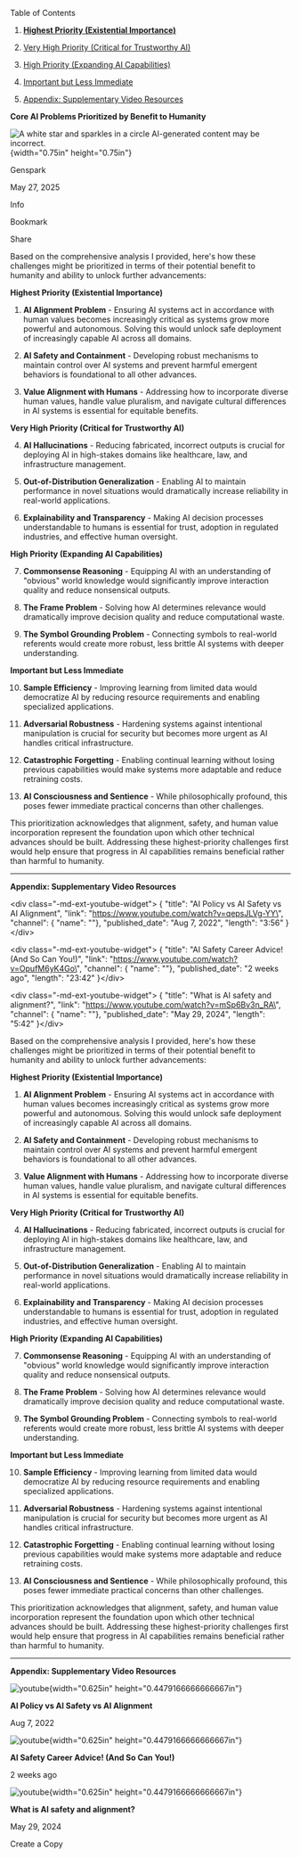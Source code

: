 Table of Contents

1.  [**Highest Priority (Existential
    Importance)**](https://www.genspark.ai/spark?id=3f9f47eb-4d27-4fbb-8adf-30a1c2b5975a#highest-priority-(existential-importance))

2.  [Very High Priority (Critical for Trustworthy
    AI)](https://www.genspark.ai/spark?id=3f9f47eb-4d27-4fbb-8adf-30a1c2b5975a#very-high-priority-(critical-for-trustworthy-ai))

3.  [High Priority (Expanding AI
    Capabilities)](https://www.genspark.ai/spark?id=3f9f47eb-4d27-4fbb-8adf-30a1c2b5975a#high-priority-(expanding-ai-capabilities))

4.  [Important but Less
    Immediate](https://www.genspark.ai/spark?id=3f9f47eb-4d27-4fbb-8adf-30a1c2b5975a#important-but-less-immediate)

5.  [Appendix: Supplementary Video
    Resources](https://www.genspark.ai/spark?id=3f9f47eb-4d27-4fbb-8adf-30a1c2b5975a#appendix%3A-supplementary-video-resources)

**Core AI Problems Prioritized by Benefit to Humanity**

![A white star and sparkles in a circle AI-generated content may be
incorrect.](media/image1.png){width="0.75in" height="0.75in"}

Genspark

May 27, 2025

Info

Bookmark

Share

Based on the comprehensive analysis I provided, here\'s how these
challenges might be prioritized in terms of their potential benefit to
humanity and ability to unlock further advancements:

**Highest Priority (Existential Importance)**

1.  **AI Alignment Problem** - Ensuring AI systems act in accordance
    with human values becomes increasingly critical as systems grow more
    powerful and autonomous. Solving this would unlock safe deployment
    of increasingly capable AI across all domains.

2.  **AI Safety and Containment** - Developing robust mechanisms to
    maintain control over AI systems and prevent harmful emergent
    behaviors is foundational to all other advances.

3.  **Value Alignment with Humans** - Addressing how to incorporate
    diverse human values, handle value pluralism, and navigate cultural
    differences in AI systems is essential for equitable benefits.

**Very High Priority (Critical for Trustworthy AI)**

4.  **AI Hallucinations** - Reducing fabricated, incorrect outputs is
    crucial for deploying AI in high-stakes domains like healthcare,
    law, and infrastructure management.

5.  **Out-of-Distribution Generalization** - Enabling AI to maintain
    performance in novel situations would dramatically increase
    reliability in real-world applications.

6.  **Explainability and Transparency** - Making AI decision processes
    understandable to humans is essential for trust, adoption in
    regulated industries, and effective human oversight.

**High Priority (Expanding AI Capabilities)**

7.  **Commonsense Reasoning** - Equipping AI with an understanding of
    \"obvious\" world knowledge would significantly improve interaction
    quality and reduce nonsensical outputs.

8.  **The Frame Problem** - Solving how AI determines relevance would
    dramatically improve decision quality and reduce computational
    waste.

9.  **The Symbol Grounding Problem** - Connecting symbols to real-world
    referents would create more robust, less brittle AI systems with
    deeper understanding.

**Important but Less Immediate**

10. **Sample Efficiency** - Improving learning from limited data would
    democratize AI by reducing resource requirements and enabling
    specialized applications.

11. **Adversarial Robustness** - Hardening systems against intentional
    manipulation is crucial for security but becomes more urgent as AI
    handles critical infrastructure.

12. **Catastrophic Forgetting** - Enabling continual learning without
    losing previous capabilities would make systems more adaptable and
    reduce retraining costs.

13. **AI Consciousness and Sentience** - While philosophically profound,
    this poses fewer immediate practical concerns than other challenges.

This prioritization acknowledges that alignment, safety, and human value
incorporation represent the foundation upon which other technical
advances should be built. Addressing these highest-priority challenges
first would help ensure that progress in AI capabilities remains
beneficial rather than harmful to humanity.

------------------------------------------------------------------------

**Appendix: Supplementary Video Resources**

\<div class=\"-md-ext-youtube-widget\"\> { \"title\": \"AI Policy vs AI
Safety vs AI Alignment\", \"link\":
\"https://www.youtube.com/watch?v=qepsJLVg-YY\", \"channel\": {
\"name\": \"\"}, \"published_date\": \"Aug 7, 2022\", \"length\":
\"3:56\" }\</div\>

\<div class=\"-md-ext-youtube-widget\"\> { \"title\": \"AI Safety Career
Advice! (And So Can You!)\", \"link\":
\"https://www.youtube.com/watch?v=OpufM6yK4Go\", \"channel\": {
\"name\": \"\"}, \"published_date\": \"2 weeks ago\", \"length\":
\"23:42\" }\</div\>

\<div class=\"-md-ext-youtube-widget\"\> { \"title\": \"What is AI
safety and alignment?\", \"link\":
\"https://www.youtube.com/watch?v=mSp6Bv3n_RA\", \"channel\": {
\"name\": \"\"}, \"published_date\": \"May 29, 2024\", \"length\":
\"5:42\" }\</div\>

Based on the comprehensive analysis I provided, here\'s how these
challenges might be prioritized in terms of their potential benefit to
humanity and ability to unlock further advancements:

**Highest Priority (Existential Importance)**

1.  **AI Alignment Problem** - Ensuring AI systems act in accordance
    with human values becomes increasingly critical as systems grow more
    powerful and autonomous. Solving this would unlock safe deployment
    of increasingly capable AI across all domains.

2.  **AI Safety and Containment** - Developing robust mechanisms to
    maintain control over AI systems and prevent harmful emergent
    behaviors is foundational to all other advances.

3.  **Value Alignment with Humans** - Addressing how to incorporate
    diverse human values, handle value pluralism, and navigate cultural
    differences in AI systems is essential for equitable benefits.

**Very High Priority (Critical for Trustworthy AI)**

4.  **AI Hallucinations** - Reducing fabricated, incorrect outputs is
    crucial for deploying AI in high-stakes domains like healthcare,
    law, and infrastructure management.

5.  **Out-of-Distribution Generalization** - Enabling AI to maintain
    performance in novel situations would dramatically increase
    reliability in real-world applications.

6.  **Explainability and Transparency** - Making AI decision processes
    understandable to humans is essential for trust, adoption in
    regulated industries, and effective human oversight.

**High Priority (Expanding AI Capabilities)**

7.  **Commonsense Reasoning** - Equipping AI with an understanding of
    \"obvious\" world knowledge would significantly improve interaction
    quality and reduce nonsensical outputs.

8.  **The Frame Problem** - Solving how AI determines relevance would
    dramatically improve decision quality and reduce computational
    waste.

9.  **The Symbol Grounding Problem** - Connecting symbols to real-world
    referents would create more robust, less brittle AI systems with
    deeper understanding.

**Important but Less Immediate**

10. **Sample Efficiency** - Improving learning from limited data would
    democratize AI by reducing resource requirements and enabling
    specialized applications.

11. **Adversarial Robustness** - Hardening systems against intentional
    manipulation is crucial for security but becomes more urgent as AI
    handles critical infrastructure.

12. **Catastrophic Forgetting** - Enabling continual learning without
    losing previous capabilities would make systems more adaptable and
    reduce retraining costs.

13. **AI Consciousness and Sentience** - While philosophically profound,
    this poses fewer immediate practical concerns than other challenges.

This prioritization acknowledges that alignment, safety, and human value
incorporation represent the foundation upon which other technical
advances should be built. Addressing these highest-priority challenges
first would help ensure that progress in AI capabilities remains
beneficial rather than harmful to humanity.

------------------------------------------------------------------------

**Appendix: Supplementary Video Resources**

![youtube](media/image2.png){width="0.625in"
height="0.4479166666666667in"}

**AI Policy vs AI Safety vs AI Alignment**

Aug 7, 2022

![youtube](media/image2.png){width="0.625in"
height="0.4479166666666667in"}

**AI Safety Career Advice! (And So Can You!)**

2 weeks ago

![youtube](media/image2.png){width="0.625in"
height="0.4479166666666667in"}

**What is AI safety and alignment?**

May 29, 2024

Create a Copy
